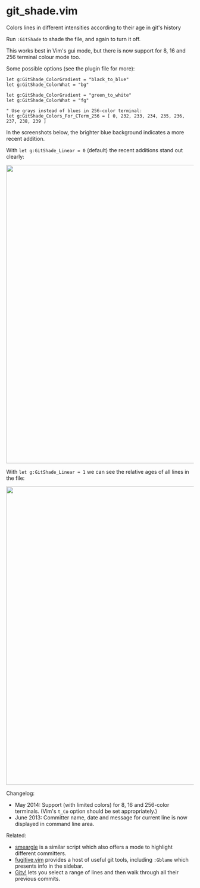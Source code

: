git_shade.vim
=============

Colors lines in different intensities according to their age in git's history

Run `:GitShade` to shade the file, and again to turn it off.

This works best in Vim's gui mode, but there is now support for 8, 16 and 256 terminal colour mode too.

Some possible options (see the plugin file for more):

    let g:GitShade_ColorGradient = "black_to_blue"
    let g:GitShade_ColorWhat = "bg"

    let g:GitShade_ColorGradient = "green_to_white"
    let g:GitShade_ColorWhat = "fg"

    " Use grays instead of blues in 256-color terminal:
    let g:GitShade_Colors_For_CTerm_256 = [ 0, 232, 233, 234, 235, 236, 237, 238, 239 ]

In the screenshots below, the brighter blue background indicates a more recent addition.

With `let g:GitShade_Linear = 0` (default) the recent additions stand out clearly:

<img width="800" src="https://joeytwiddle.github.io/git_shade.vim/images/readme/git-shade-linear-0.png">

With `let g:GitShade_Linear = 1` we can see the relative ages of all lines in the file:

<img width="800" src="https://joeytwiddle.github.io/git_shade.vim/images/readme/git-shade-linear-1.png">

Changelog:

- May 2014: Support (with limited colors) for 8, 16 and 256-color terminals.  (Vim's `t_Co` option should be set appropriately.)
- June 2013: Committer name, date and message for current line is now displayed in command line area.

Related:

- [smeargle](https://github.com/FriedSock/smeargle) is a similar script which also offers a mode to highlight different committers.
- [fugitive.vim](https://github.com/tpope/vim-fugitive) provides a host of useful git tools, including `:Gblame` which presents info in the sidebar.
- [Gitv!](https://github.com/gregsexton/gitv) lets you select a range of lines and then walk through all their previous commits.
